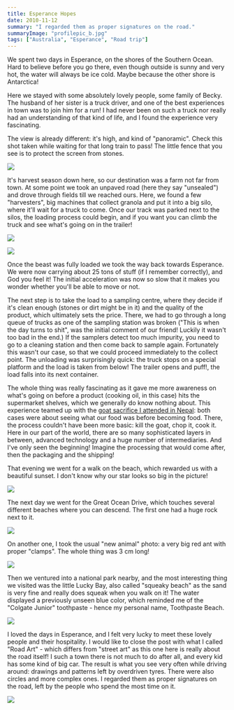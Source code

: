 ```yaml
---
title: Esperance Hopes
date: 2010-11-12
summary: "I regarded them as proper signatures on the road."
summaryImage: "profilepic_b.jpg"
tags: ["Australia", "Esperance", "Road trip"]
---
```


We spent two days in Esperance, on the shores of the Southern Ocean. Hard to believe before you go there, even though outside is sunny and very hot, the water will always be ice cold. Maybe because the other shore is Antarctica!

Here we stayed with some absolutely lovely people, some family of Becky. The husband of her sister is a truck driver, and one of the best experiences in town was to join him for a run! I had never been on such a truck nor really had an understanding of that kind of life, and I found the experience very fascinating.

The view is already different: it's high, and kind of "panoramic". Check this shot taken while waiting for that long train to pass! The little fence that you see is to protect the screen from stones.

![](viewfromtrucktrain_b.jpg)

It's harvest season down here, so our destination was a farm not far from town. At some point we took an unpaved road (here they say "unsealed") and drove through fields till we reached ours. Here, we found a few "harvesters", big machines that collect granola and put it into a big silo, where it'll wait for a truck to come. Once our track was parked next to the silos, the loading process could begin, and if you want you can climb the truck and see what's going on in the trailer!

![](loadingtruck_b.jpg)

![](harvestcollect_b.jpg)

Once the beast was fully loaded we took the way back towards Esperance. We were now carrying about 25 tons of stuff (if I remember correctly), and God you feel it! The initial acceleration was now so slow that it makes you wonder whether you'll be able to move or not.

The next step is to take the load to a sampling centre, where they decide if it's clean enough (stones or dirt might be in it) and the quality of the product, which ultimately sets the price. There, we had to go through a long queue of trucks as one of the sampling station was broken ("This is when the day turns to shit", was the initial comment of our friend! Luckily it wasn't too bad in the end.) If the samplers detect too much impurity, you need to go to a cleaning station and then come back to sample again. Fortunately this wasn't our case, so that we could proceed immediately to the collect point. The unloading was surprisingly quick: the truck stops on a special platform and the load is taken from below! The trailer opens and puff!, the load falls into its next container.

The whole thing was really fascinating as it gave me more awareness on what's going on before a product (cooking oil, in this case) hits the supermarket shelves, which we generally do know nothing about. This experience teamed up with the [goat sacrifice I attended in Nepal](http://ticofab.io/travel/2010-10-21-dashain_in_nepal_part_1/): both cases were about seeing what our food was before becoming food. There, the process couldn't have been more basic: kill the goat, chop it, cook it. Here in our part of the world, there are so many sophisticated layers in between, advanced technology and a huge number of intermediaries. And I've only seen the beginning! Imagine the processing that would come after, then the packaging and the shipping!

That evening we went for a walk on the beach, which rewarded us with a beautiful sunset. I don't know why our star looks so big in the picture!

![](esperancesunset_b.jpg)

The next day we went for the Great Ocean Drive, which touches several different beaches where you can descend. The first one had a huge rock next to it.

![](beachwalker_b.jpg)

On another one, I took the usual "new animal" photo: a very big red ant with proper "clamps". The whole thing was 3 cm long!

![](beachant_b.jpg)

Then we ventured into a national park nearby, and the most interesting thing we visited was the little Lucky Bay, also called "squeaky beach" as the sand is very fine and really does squeak when you walk on it! The water displayed a previously unseen blue color, which reminded me of the "Colgate Junior" toothpaste - hence my personal name, Toothpaste Beach.

![](profilepic_b.jpg)

I loved the days in Esperance, and I felt very lucky to meet these lovely people and their hospitality. I would like to close the post with what I called "Road Art" - which differs from "street art" as this one here is really about the road itself! I such a town there is not much to do after all, and every kid has some kind of big car. The result is what you see very often while driving around: drawings and patterns left by overdriven tyres. There were also circles and more complex ones. I regarded them as proper signatures on the road, left by the people who spend the most time on it.

![](roadart_b.jpg)